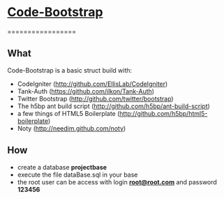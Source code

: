 # [Code-Bootstrap](http://github.com/ederFortunato/codeBootstrap)
=================

## What

Code-Bootstrap is a basic struct build with:

+ CodeIgniter (http://github.com/EllisLab/CodeIgniter)
+ Tank-Auth (https://github.com/ilkon/Tank-Auth)
+ Twitter Bootstrap (http://github.com/twitter/bootstrap)
+ The h5bp ant build script (http://github.com/h5bp/ant-build-script)
+ a few things of HTML5 Boilerplate (http://github.com/h5bp/html5-boilerplate)
+ Noty (http://needim.github.com/noty)


## How

+ create a database **projectbase**
+ execute the file dataBase.sql in your base
+ the root user can be access with login **root@root.com** and password **123456**
